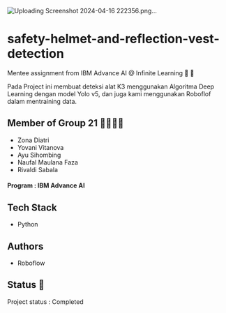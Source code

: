 
![Uploading Screenshot 2024-04-16 222356.png…]()


# safety-helmet-and-reflection-vest-detection



Mentee assignment from IBM Advance AI @ Infinite Learning 🚀 🚀 

Pada Project ini membuat deteksi alat K3 menggunakan Algoritma Deep Learning dengan model Yolo v5, dan juga kami menggunakan Roboflof dalam mentraining data.












## Member of Group 21 👩‍💻👩‍💻
- Zona Diatri
- Yovani Vitanova
- Ayu Sihombing
- Naufal Maulana Faza
- Rivaldi Sabala
#### Program : IBM Advance AI

## Tech Stack
- Python



## Authors

- Roboflow


## Status 💬

Project status : Completed


